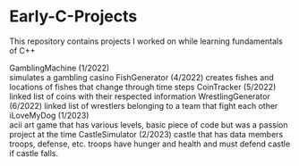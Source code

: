 # Early-C-Projects
This repository contains projects I worked on while learning fundamentals of C++

GamblingMachine    (1/2022)   
simulates a gambling casino
FishGenerator      (4/2022)
creates fishes and locations of fishes that change through time steps
CoinTracker        (5/2022)  
linked list of coins with their respected information
WrestlingGenerator (6/2022)
linked list of wrestlers belonging to a team that fight each other
iLoveMyDog         (1/2023)    
acii art game that has various levels, basic piece of code but was a passion project at the time 
CastleSimulator    (2/2023)
castle that has data members troops, defense, etc. troops have hunger and health and must defend castle if castle falls.
